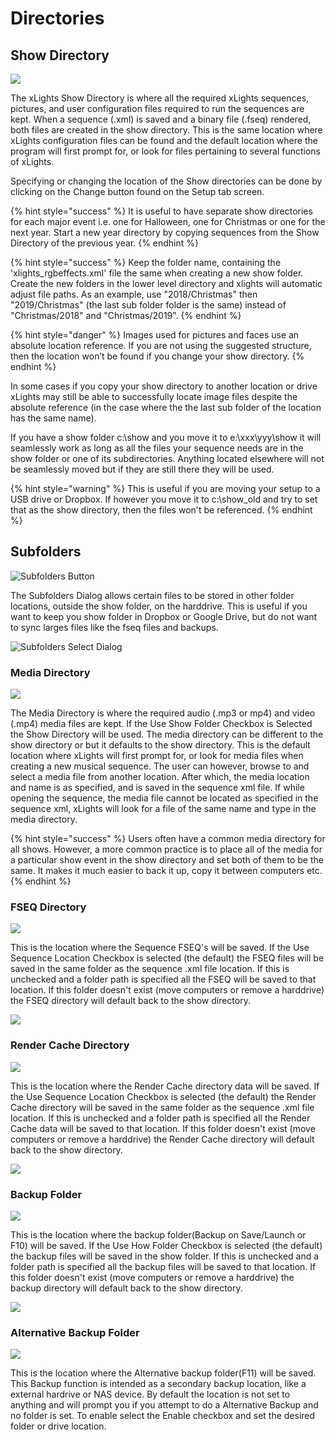 # Directories

## **Show** Directory

![](../../.gitbook/assets/image%20%28670%29.png)

The xLights Show Directory is where all the required xLights sequences, pictures, and user configuration files required to run the sequences are kept. When a sequence \(.xml\) is saved and a binary file \(.fseq\) rendered, both files are created in the show directory.  This is the same location where xLights configuration files can be found and the default location where the program will first prompt for, or look for files pertaining to several functions of xLights.

Specifying or changing the location of the Show directories can be done by clicking on the Change button found on the Setup tab screen. 

{% hint style="success" %}
It is useful to have separate show directories for each major event i.e. one for Halloween, one for Christmas or one for the next year. Start a new year directory by copying sequences from the Show Directory of the previous year.
{% endhint %}

{% hint style="success" %}
Keep the folder name, containing the 'xlights\_rgbeffects.xml' file the same when creating a new show folder. Create the new folders in the lower level directory and xlights will automatic adjust file paths. As an example, use "2018/Christmas" then "2019/Christmas"  \(the last sub folder folder is the same\) instead of "Christmas/2018" and "Christmas/2019". 
{% endhint %}

{% hint style="danger" %}
Images used for pictures and faces use an absolute location reference. If you are not using the suggested structure, then the location won’t be found if you change your show directory.
{% endhint %}

In some cases if you copy your show directory to another location or drive xLights may still be able to successfully locate image files despite the absolute reference \(in the case where the the last sub folder of the location has the same name\).

If you have a show folder c:\show and you move it to e:\xxx\yyy\show it will seamlessly work as long as all the files your sequence needs are in the show folder or one of its subdirectories. Anything located elsewhere will not be seamlessly moved but if they are still there they will be used.

{% hint style="warning" %}
This is useful if you are moving your setup to a USB drive or Dropbox.  If however you move it to c:\show\_old and try to set that as the show directory, then the files won't be referenced.
{% endhint %}

## Subfolders

![Subfolders Button](../../.gitbook/assets/image%20%28347%29.png)

The Subfolders Dialog allows certain files to be stored in other folder locations, outside the show folder, on the harddrive. This is useful if you want to keep you show folder in Dropbox or Google Drive, but do not want to sync larges files like the fseq files and backups.

![Subfolders Select Dialog](../../.gitbook/assets/image%20%28433%29.png)

### **Media Directory**

![](../../.gitbook/assets/image%20%2836%29.png)

The Media Directory is where the required audio \(.mp3 or mp4\) and video \(.mp4\) media files are kept. If the Use Show Folder Checkbox is Selected the Show Directory will be used.  The media directory can be different to the show directory or but it defaults to the show directory. This is the default location where xLights will first prompt for, or look for media files when creating a new musical sequence.  The user can however, browse to and select a media file from another location. After which, the media location and name is as specified, and is saved in the sequence xml file. If while opening the sequence, the media file cannot be located as specified in the sequence xml, xLights will look for a file of the same name and type in the media directory.

{% hint style="success" %}
Users often have a common media directory for all shows. However, a more common practice is to place all of the media for a particular show event in the show directory and set both of them to be the same. It makes it much easier to back it up, copy it between computers etc.
{% endhint %}

### FSEQ **Directory**

![](../../.gitbook/assets/image%20%28184%29.png)

This is the location where the Sequence FSEQ's will be saved. If the Use Sequence Location Checkbox is selected \(the default\) the FSEQ files will be saved in the same folder as the sequence .xml file location. If this is unchecked and a folder path is specified all the FSEQ will be saved to that location. If this folder doesn't exist \(move computers or remove a harddrive\) the FSEQ directory will default back to the show directory.

![](../../.gitbook/assets/image%20%28762%29.png)

### **Render Cache** **Directory**

![](../../.gitbook/assets/image%20%28106%29.png)

This is the location where the Render Cache directory data will be saved. If the Use Sequence Location Checkbox is selected \(the default\) the Render Cache directory will be saved in the same folder as the sequence .xml file location. If this is unchecked and a folder path is specified all the Render Cache data will be saved to that location. If this folder doesn't exist \(move computers or remove a harddrive\) the Render Cache directory will default back to the show directory.

![](../../.gitbook/assets/image%20%28393%29.png)

### **Backup Folder**

![](../../.gitbook/assets/image%20%28672%29.png)

This is the location where the backup folder\(Backup on Save/Launch or F10\) will be saved. If the Use How Folder Checkbox is selected \(the default\) the backup files will be saved in the show folder. If this is unchecked and a folder path is specified all the backup files will be saved to that location. If this folder doesn't exist \(move computers or remove a harddrive\) the backup directory will default back to the show directory.

![](../../.gitbook/assets/image%20%2847%29.png)

### **Alternative Backup Folder**

![](../../.gitbook/assets/image%20%28279%29.png)

This is the location where the Alternative backup folder\(F11\) will be saved. This Backup function is intended as a secondary backup location, like a external hardrive or NAS device. By default the location is not set to anything and will prompt you if you attempt to do a Alternative Backup and no folder is set. To enable select the Enable checkbox and set the desired folder or drive location.


